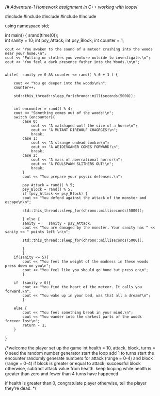 /*# Adventure-1
Homework assignment in C++ working with loops*/

#include <iostream>
#include <cstdlib>
#include <ctime>
#include <chrono>
#include <thread>

using namespace std;

int main() {
  srand(time(0));	
	int sanity = 10;
	int psy_Attack;
	int psy_Block;
	int counter = 1;

	cout << "You awaken to the sound of a meteor crashing into the woods near your home.\n";
	cout << "Putting on clothes you venture outside to investigate.\n";
	cout << "You feel a dark presence futher into the Woods.\n\n";


	while(	sanity >= 0 && counter <= rand() % 6 + 1 ) {

		cout << "You go deeper into the woods\n\n";
		counter++;

		std::this_thread::sleep_for(chrono::milliseconds(5000));


		int encounter = rand() % 4;
		cout << "Something comes out of the woods!\n"; 
		switch (encounter){
			case 0:
				cout << "A malshaped wolf the size of a horse\n";
				cout << "A MUTANT DIREWOLF CHAGRGES!\n";
				break;
			case 1:
				cout << "A strange undead zombie\n";
				cout << "A WEIDERGANER COMES FORWARD!\n";
				break;
			case 2: 
				cout << "A mass of aberrational horror\n";
				cout << "A FOULSPAWN SLITHERS OUT!\n";
				break;
			}
			cout << "You prepare your psycic defenses.\n";

			psy_Attack = rand() % 5; 
			psy_Block = rand() % 5;
			if (psy_Attack <= psy_Block) {
			cout << "You defend against the attack of the monster and escape\n\n"; 

			std::this_thread::sleep_for(chrono::milliseconds(5000));

			} else { 
			sanity =	sanity - psy_Attack;
			cout << "You are damaged by the monster. Your sanity has " <<	sanity << " points left \n\n";

			std::this_thread::sleep_for(chrono::milliseconds(5000));

			}
			}
		if(sanity <= 5){
			cout << "You feel the weight of the madness in these woods press down on you\n";
			cout << "You feel like you should go home but press on\n";
			}

		if	(sanity > 0){
			cout << "You find the heart of the meteor. It calls you forward.\n";
			cout << "You wake up in your bed, was that all a dream?\n";
			}

		else {
			cout << "You feel something break in your mind.\n";
			cout << "You wander into the darkest parts of the woods forever lost\n"; 
			return - 1;
		}
}



/*welcome the player
set up the game
    int health = 10, attack, block, turns = 0
    seed the random number generator
start the loop
    add 1 to turns
    start the encounter
        randomly generate numbers for attack (range = 0-4) and block (range = 0-4)
        if block is greater or equal to attack, successful block
        otherwise, subtract attack value from health.
keep looping while health is greater than zero and fewer than 4 turns have happened

if health is greater than 0, congratulate player
otherwise, tell the player they're dead. */
